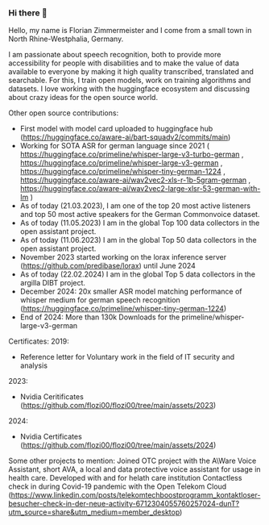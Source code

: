 ### Hi there 👋

Hello, my name is Florian Zimmermeister and I come from a small town in North Rhine-Westphalia, Germany.

I am passionate about speech recognition, both to provide more accessibility for people with disabilities and to make the value of data available to everyone by making it high quality transcribed, translated and searchable. For this, I train open models, work on training algorithms and datasets. 
I love working with the huggingface ecosystem and discussing about crazy ideas for the open source world.

Other open source contributions:
 - First model with model card uploaded to huggingface hub (https://huggingface.co/aware-ai/bart-squadv2/commits/main)
 - Working for SOTA ASR for german language since 2021 ( https://huggingface.co/primeline/whisper-large-v3-turbo-german , https://huggingface.co/primeline/whisper-large-v3-german , https://huggingface.co/primeline/whisper-tiny-german-1224 , https://huggingface.co/aware-ai/wav2vec2-xls-r-1b-5gram-german , https://huggingface.co/aware-ai/wav2vec2-large-xlsr-53-german-with-lm )
 - As of today (21.03.2023), I am one of the top 20 most active listeners and top 50 most active speakers for the German Commonvoice dataset.
 - As of today (11.05.2023) I am in the global Top 100 data collectors in the open assistant project.
 - As of today (11.06.2023) I am in the global Top 50 data collectors in the open assistant project.
 - November 2023 started working on the lorax inference server (https://github.com/predibase/lorax) until June 2024
 - As of today (22.02.2024) I am in the global Top 5 data collectors in the argilla DIBT project.
 - December 2024: 20x smaller ASR model matching performance of whisper medium for german speech recognition (https://huggingface.co/primeline/whisper-tiny-german-1224)
 - End of 2024: More than 130k Downloads for the primeline/whisper-large-v3-german 


Certificates:
2019:
 - Reference letter for Voluntary work in the field of IT security and analysis

2023:
 - Nvidia Ceritificates (https://github.com/flozi00/flozi00/tree/main/assets/2023)

2024:
 - Nvidia Certificates (https://github.com/flozi00/flozi00/tree/main/assets/2024)

Some other projects to mention:
Joined OTC project with the A\\Ware Voice Assistant, short AVA, a local and data protective voice assistant for usage in health care. Developed with and for helath care institution
Contactless check in during Covid-19 pandemic with the Open Telekom Cloud (https://www.linkedin.com/posts/telekomtechboostprogramm_kontaktloser-besucher-check-in-der-neue-activity-6712304055760257024-dunT?utm_source=share&utm_medium=member_desktop)

<!--
**flozi00/flozi00** is a ✨ _special_ ✨ repository because its `README.md` (this file) appears on your GitHub profile.

Here are some ideas to get you started:

- 🔭 I’m currently working on ...
- 🌱 I’m currently learning ...
- 👯 I’m looking to collaborate on ...
- 🤔 I’m looking for help with ...
- 💬 Ask me about ...
- 📫 How to reach me: ...
- 😄 Pronouns: ...
- ⚡ Fun fact: ...
-->
